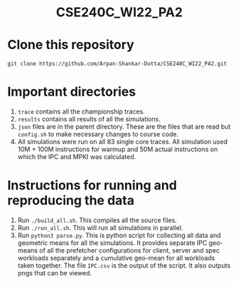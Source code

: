 <p align="center">
  <h1 align="center"> CSE240C_WI22_PA2 </h1>
</p>

# Clone this repository
```
git clone https://github.com/Arpan-Shankar-Dutta/CSE240C_WI22_PA2.git
```

# Important directories

1. ```trace``` contains all the championship traces.
2. ```results``` contains all results of all the simulations.
3. ```json``` files are in the parent directory. These are the files that are read but ```config.sh``` to make necessary changes to course code.
5. All simulations were run on all 83 single core traces. All simulation used 10M + 100M instructions for warmup and 50M actual instructions on which the IPC and MPKI was calculated.

# Instructions for running and reproducing the data

1. Run ```./build_all.sh```. This compiles all the source files.
2. Run ```./run_all.sh```. This will run all simulations in parallel.
3. Run ```python3 parse.py```. This is python script for collecting all data and geometric means for all the simulations. It provides separate IPC geo-means of all the prefetcher configurations for client, server and spec workloads separately and a cumulative geo-mean for all workloads taken together. The file ```IPC.csv``` is the output of the script. It also outputs pngs that can be viewed.
